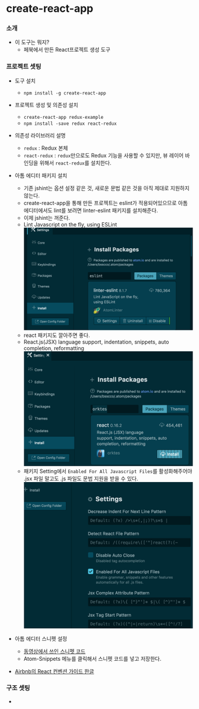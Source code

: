 # create-react-app
### 소개
- 이 도구는 뭐지?
	- 페북에서 만든 React프로젝트 생성 도구

### 프로젝트 셋팅
- 도구 설치
	- ```npm install -g create-react-app```
	
- 프로젝트 생성 및 의존성 설치
	- ```create-react-app redux-example```
	- ```npm install -save redux react-redux```
	
- 의존성 라이브러리 설명
	- ```redux``` : Redux 본체
	- ```react-redux``` : ```redux```만으로도 Redux 기능을 사용할 수 있지만, 뷰 레이어 바인딩을 위해서 ```react-redux```를 설치한다.

- 아톰 에디터 패키지 설치
	- 기존 jshint는 옵션 설정 같은 것, 새로운 문법 같은 것을 아직 제대로 지원하지 않는다.
	- create-react-app을 통해 만든 프로젝트는 eslint가 적용되어있으므로 아톰 에디터에서도 lint를 보려면 linter-eslint 패키지를 설치해준다.
	- 이제 jshint는 꺼준다.
	- Lint Javascript on the fly, using ESLint
	![eslint-package](https://github.com/bsscco/react-study/blob/master/inflearn/redux/02-eshint-packages.png)	
	- react 패키지도 깔아주면 좋다.
	- React.js(JSX) language support, indentation, snippets, auto completion, reformatting
	![react-package](https://github.com/bsscco/react-study/blob/master/inflearn/redux/02-react-package.png	)
	- 패키지 Setting에서 ```Enabled For All Javascript Files```를 활성화해주어야 .jsx 파일 말고도 .js 파일도 문법 지원을 받을 수 있다.
	![react-package-settings](https://github.com/bsscco/react-study/blob/master/inflearn/redux/02-react-package-settings.png)

- 아톰 에디터 스니펫 설정
	- [동영상에서 쓰인 스니펫 코드](https://gist.github.com/velopert/8f22cf0830e65f6de8ae99808c5b92f5)
	- Atom-Snippets 메뉴를 클릭해서 스니펫 코드를 넣고 저장한다.
	
- [Airbnb의 React 컨벤션 가이드 한글](https://github.com/apple77y/javascript/tree/master/react)

### 구조 셋팅
- 
